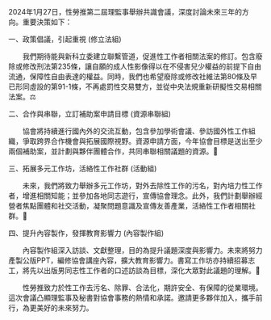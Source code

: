 ---
---
2024年1月27日，性勞推第二屆理監事舉辦共識會議，深度討論未來三年的方向。重要決策如下：

一、政策倡議，引起重視 (修立法組) 

　　我們期待能與新科立委建立聯繫管道，促進性工作者相關法案的修訂。包含廢除或修改刑法第235條，讓自願的成人性影像得以在不侵害兒少權益的前提下自由流通，保障性自由表達的權益。同時，我們也希望廢除或修改社維法第80條及早已形同虛設的第91-1條，不再處罰性交易雙方，並從中央法規重新研擬性交易相關法案。⚖️

​二、合作與串聯，立訂補助案申請目標​ (資源串聯組)

　　協會將持續進行國內外的交流互動，包含參加學術會議、參訪國外性工作組織，爭取跨界合作機會與拓展國際視野。資源申請方面，今年協會目標是送出至少兩個補助案，並計劃與夥伴團體合作，共同串聯相關議題的資源。🤝

三、拓展多元工作坊，活絡性工作社群 (活動組)

　　未來，我們將致力舉辦多元工作坊，對外去除性工作的污名，對內培力性工作者，增進相關知能；並參加各地同志遊行，宣傳協會理念。此外，我們計劃舉辦經營者焦點團體和社交活動，凝聚問題意識及宣傳友善產業，活絡性工作者相關社群。🚀

四、提升內容製作，發揮教育影響力 (內容製作組)

　　內容製作組深入訪談、文獻整理，目的為提升議題深度與影響力。未來將努力產製公版PPT，編修協會講座內容，擴大教育影響力。書寫工作坊亦持續招募志工，將先以出版男同志性工作者的口述訪談為目標，深化大眾對此議題的理解。🌈

　　性勞推致力於性工作去污名、除罪、合法化，期許安全、有保障的從業環境。這次會議凸顯理監事及秘書對協會事務的熱情和承諾。邀請更多夥伴加入，攜手前行，為更美好的未來努力。